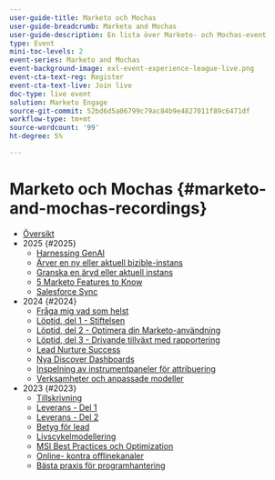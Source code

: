 ```yaml
---
user-guide-title: Marketo och Mochas
user-guide-breadcrumb: Marketo and Mochas
user-guide-description: En lista över Marketo- och Mochas-event
type: Event
mini-toc-levels: 2
event-series: Marketo and Mochas
event-background-image: exl-event-experience-league-live.png
event-cta-text-reg: Register
event-cta-text-live: Join live
doc-type: live event
solution: Marketo Engage
source-git-commit: 52bd6d5a06799c79ac84b9e4827011f89c6471df
workflow-type: tm+mt
source-wordcount: '99'
ht-degree: 5%

---
```



# Marketo och Mochas {#marketo-and-mochas-recordings}

+ [Översikt](overview.md)
+ 2025 {#2025}
   + [Harnessing GenAI](2025/harness-gen-ai.md)
   + [Ärver en ny eller aktuell bizible-instans](2025/inheriting-bizible-instance.md)
   + [Granska en ärvd eller aktuell instans](2025/auditing-inherited-instance.md)
   + [5 Marketo Features to Know](2025/5-features-to-know.md)
   + [Salesforce Sync](2025/salesforce-sync.md)
+ 2024 {#2024}
   + [Fråga mig vad som helst](2024/ask-me-anything.md)
   + [Löptid, del 1 - Stiftelsen](2024/maturity-part1-foundation.md)
   + [Löptid, del 2 - Optimera din Marketo-användning](2024/optimize-marketo-usage.md)
   + [Löptid, del 3 - Drivande tillväxt med rapportering](2024/drive-growth-with-reporting.md)
   + [Lead Nurture Success](2024/lead-nurture-success.md)
   + [Nya Discover Dashboards](2024/new-discover-dashboard.md)
   + [Inspelning av instrumentpaneler för attribuering](2024/attribution-dashboard-recording.md)
   + [Verksamheter och anpassade modeller](2024/marketo-measure-and-mochas-activities-and-custom-models.md)
+ 2023 {#2023}
   + [Tillskrivning](2023/attribution.md)
   + [Leverans - Del 1](2023/deliverability-part-one.md)
   + [Leverans - Del 2](2023/deliverability-part-two.md)
   + [Betyg för lead](2023/lead-scoring.md)
   + [Livscykelmodellering](2023/lifecycle-modeling.md)
   + [MSI Best Practices och Optimization](2023/msi-best-practices.md)
   + [Online- kontra offlinekanaler](2023/online-offline.md)
   + [Bästa praxis för programhantering](2023/program-management.md)
